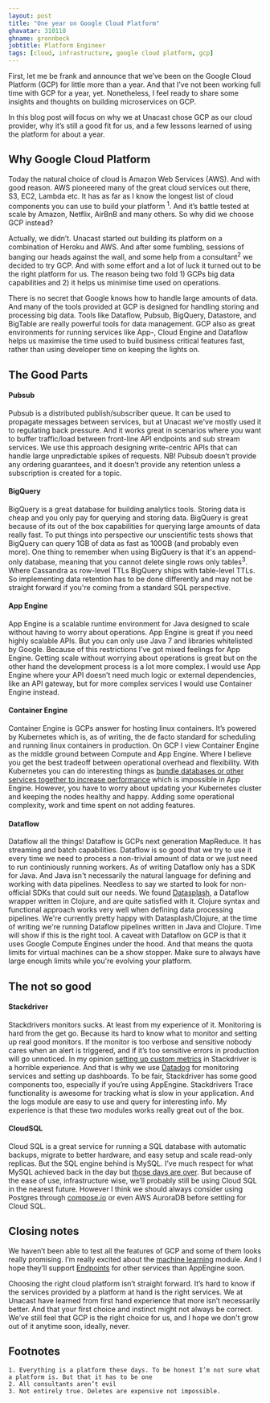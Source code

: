 ```yaml
---
layout: post
title: "One year on Google Cloud Platform"
ghavatar: 310118
ghname: gronnbeck
jobtitle: Platform Engineer
tags: [cloud, infrastructure, google cloud platform, gcp]
---
```


First, let me be frank and announce that we’ve been on the Google Cloud Platform (GCP) for little more than a year. And that I’ve not been working full time with GCP for a year, yet. Nonetheless, I feel ready to share some insights and thoughts on building microservices on GCP.

In this blog post will focus on why we at Unacast chose GCP as our cloud provider, why it’s still a good fit for us, and a few lessons learned of using the platform for about a year.

## Why Google Cloud Platform

Today the natural choice of cloud is Amazon Web Services (AWS). And with good reason. AWS pioneered many of the great cloud services out there, S3, EC2, Lambda etc. It has as far as I know the longest list of cloud components you can use to build your platform <sup>1</sup>. And it’s battle tested at scale by Amazon, Netflix, AirBnB and many others. So why did we choose GCP instead?

Actually, we didn’t. Unacast started out building its platform on a combination of Heroku and AWS. And after some fumbling, sessions of banging our heads against the wall, and some help from a consultant<sup>2</sup> we decided to try GCP. And with some effort and a lot of luck it turned out to be the right platform for us. The reason being two fold 1) GCPs big data capabilities and 2) it helps us minimise time used on operations.  

There is no secret that Google knows how to handle large amounts of data. And many of the tools provided at GCP is designed for handling storing and processing big data. Tools like Dataflow, Pubsub, BigQuery, Datastore, and BigTable are really powerful tools for data management. GCP also as great environments for running services like App-, Cloud Engine and Dataflow helps us maximise the time used to build business critical features fast, rather than using developer time on keeping the lights on.

## The Good Parts

#### Pubsub

Pubsub is a distributed publish/subscriber queue. It can be used to propagate messages between services, but at Unacast we've mostly used it to regulating back pressure. And it works great in scenarios where you want to buffer traffic/load between front-line API endpoints and sub stream services. We use this approach designing write-centric APIs that can handle large unpredictable spikes of requests. NB! Pubsub doesn’t provide any ordering guarantees, and it doesn’t provide any retention unless a subscription is created for a topic.

#### BigQuery

BigQuery is a great database for building analytics tools. Storing data is cheap and you only pay for querying and storing data. BigQuery is great because of its out of the box capabilities for querying large amounts of data really fast. To put things into perspective our unscientific tests shows that BigQuery can query 1GB of data as fast as 100GB (and probably even more). One thing to remember when using BigQuery is that it's an append-only database, meaning that you cannot delete single rows only tables<sup>3</sup>. Where Cassandra as row-level TTLs BigQuery ships with table-level TTLs. So implementing data retention has to be done differently and may not be straight forward if you're coming from a standard SQL perspective. 

#### App Engine

App Engine is a scalable runtime environment for Java designed to scale without having to worry about operations. App Engine is great if you need highly scalable APIs. But you can only use Java 7 and libraries whitelisted by Google. Because of this restrictions I’ve got mixed feelings for App Engine. Getting scale without worrying about operations is great but on the other hand the development process is a lot more complex. I would use App Engine where your API doesn’t need much logic or external dependencies, like an API gateway, but for more complex services I would use Container Engine instead.

#### Container Engine

Container Engine is GCPs answer for hosting linux containers. It’s powered by Kubernetes which is, as of writing, the de facto standard for scheduling and running linux containers in production. On GCP I view Container Engine as the middle ground between Compute and App Engine. Where I believe you get the best tradeoff between operational overhead and flexibility. With Kubernetes you can do interesting things as [bundle databases or other services together to increase performance](http://labs.unacast.com/2016/11/22/high-performance-read-api/) which is impossible in App Engine. However, you have to worry about updating your Kubernetes cluster and keeping the nodes healthy and happy. Adding some operational complexity, work and time spent on not adding features.

#### Dataflow

Dataflow all the things! Dataflow is GCPs next generation MapReduce. It has streaming and batch capabilities. Dataflow is so good that we try to use it every time we need to process a non-trivial amount of data or we just need to run continiously running workers. As of writing Dataflow only has a SDK for Java. And Java isn't necessarily the natural language for defining and working with data pipelines. Needless to say we started to look for non-official SDKs that could suit our needs. We found [Datasplash](https://github.com/ngrunwald/datasplash), a Dataflow wrapper written in Clojure, and are quite satisfied with it. Clojure  syntax and functional approach works very well when defining data processing pipelines. We're currently pretty happy with Datasplash/Clojure, at the time of writing we're running Dataflow pipelines written in Java and Clojure. Time will show if this is the right tool. A caveat with Dataflow on GCP is that it uses Google Compute Engines under the hood. And that means the quota limits for virtual machines can be a show stopper. Make sure to always have large enough limits while you're evolving your platform.

## The not so good

#### Stackdriver
Stackdrivers monitors sucks. At least from my experience of it. Monitoring is hard from the get go. Because its hard to know what to monitor and setting up real good monitors. If the monitor is too verbose and sensitive nobody cares when an alert is triggered, and if it’s too sensitive errors in production will go unnoticed. In my opinion [setting up custom metrics](https://cloud.google.com/monitoring/custom-metrics/creating-metrics) in Stackdriver is a horrible experience. And that is why we use [Datadog](https://datadoghq.com) for monitoring services and setting up dashboards. To be fair, Stackdriver has some good components too, especially if you’re using AppEngine. Stackdrivers Trace functionality is awesome for tracking what is slow in your application. And the logs module are easy to use and query for interesting info. My experience is that these two modules works really great out of the box.

#### CloudSQL
Cloud SQL is a great service for running a SQL database with automatic backups, migrate to better hardware, and easy setup and scale read-only replicas. But the SQL engine behind is MySQL. I’ve much respect for what MySQL achieved back in the day but [those days are over](https://grimoire.ca/mysql/choose-something-else). But because of the ease of use, infrastructure wise, we’ll probably still be using Cloud SQL in the nearest future. However I think we should always consider using Postgres through [compose.io](https://compose.io) or even AWS AuroraDB before settling for Cloud SQL.

## Closing notes

We haven’t been able to test all the features of GCP and some of them looks really promising. I’m really excited about the [machine learning](https://cloud.google.com/products/machine-learning/) module. And I hope they’ll support [Endpoints](https://cloud.google.com/appengine/docs/java/endpoints/) for other services than AppEngine soon.

Choosing the right cloud platform isn’t straight forward. It’s hard to know if the services provided by a platform at hand is the right services. We at Unacast have learned from first hand experience that more isn’t necessarily better. And that your first choice and instinct might not always be correct. We’ve still feel that GCP is the right choice for us, and I hope we don't grow out of it anytime soon, ideally, never.

## Footnotes

    1. Everything is a platform these days. To be honest I’m not sure what a platform is. But that it has to be one
    2. All consultants aren’t evil
    3. Not entirely true. Deletes are expensive not impossible.
